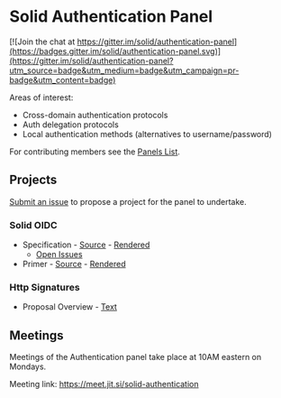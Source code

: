 # Solid Authentication Panel

[![Join the chat at https://gitter.im/solid/authentication-panel](https://badges.gitter.im/solid/authentication-panel.svg)](https://gitter.im/solid/authentication-panel?utm_source=badge&utm_medium=badge&utm_campaign=pr-badge&utm_content=badge)

Areas of interest:

* Cross-domain authentication protocols
* Auth delegation protocols
* Local authentication methods (alternatives to username/password)

For contributing members see the
[Panels List](https://github.com/solid/process/blob/master/panels.md#authentication-panel).

## Projects

[Submit an issue](https://github.com/solid/authentication-panel/issues/new)
to propose a project for the panel to undertake.

### Solid OIDC

* Specification - [Source](proposals/solid-oidc/index.bs) - [Rendered](https://solid.github.io/authentication-panel/solid-oidc/)
  * [Open Issues](https://github.com/solid/authentication-panel/issues?q=is%3Aissue+is%3Aopen+label%3ASolid-OIDC)
* Primer - [Source](proposals/solid-oidc-primer/index.bs) - [Rendered](https://solid.github.io/authentication-panel/solid-oidc-primer/)

### Http Signatures 

* Proposal Overview - [Text](proposals/HttpSignature.md)

## Meetings

Meetings of the Authentication panel take place at 10AM eastern on Mondays. 

Meeting link: https://meet.jit.si/solid-authentication
